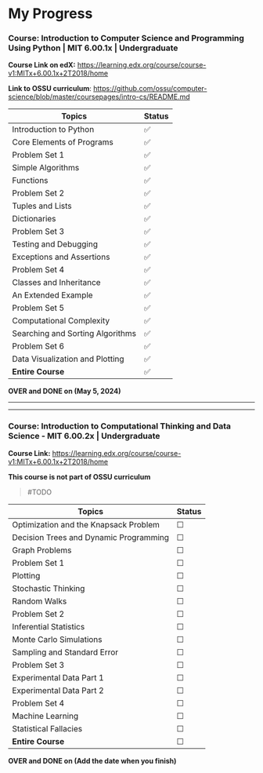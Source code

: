 # My Progress

### Course: Introduction to Computer Science and Programming Using Python | MIT 6.00.1x | Undergraduate

**Course Link on edX:** <https://learning.edx.org/course/course-v1:MITx+6.00.1x+2T2018/home>

**Link to OSSU curriculum**: <https://github.com/ossu/computer-science/blob/master/coursepages/intro-cs/README.md>

| Topics                           | Status |
| -------------------------------- | ------ |
| Introduction to Python           | ✅     |
| Core Elements of Programs        | ✅     |
| Problem Set 1                    | ✅     |
| Simple Algorithms                | ✅     |
| Functions                        | ✅     |
| Problem Set 2                    | ✅     |
| Tuples and Lists                 | ✅     |
| Dictionaries                     | ✅     |
| Problem Set 3                    | ✅     |
| Testing and Debugging            | ✅     |
| Exceptions and Assertions        | ✅     |
| Problem Set 4                    | ✅     |
| Classes and Inheritance          | ✅     |
| An Extended Example              | ✅     |
| Problem Set 5                    | ✅     |
| Computational Complexity         | ✅     |
| Searching and Sorting Algorithms | ✅     |
| Problem Set 6                    | ✅     |
| Data Visualization and Plotting  | ✅     |
| **Entire Course**                | ✅     |

**OVER and DONE on (May 5, 2024)**

---

---

### Course: Introduction to Computational Thinking and Data Science - MIT 6.00.2x | Undergraduate

**Course Link:** <https://learning.edx.org/course/course-v1:MITx+6.00.1x+2T2018/home>

**This course is not part of OSSU curriculum**

> #TODO

| Topics                                 | Status |
| -------------------------------------- | ------ |
| Optimization and the Knapsack Problem  | ☐      |
| Decision Trees and Dynamic Programming | ☐      |
| Graph Problems                         | ☐      |
| Problem Set 1                          | ☐      |
| Plotting                               | ☐      |
| Stochastic Thinking                    | ☐      |
| Random Walks                           | ☐      |
| Problem Set 2                          | ☐      |
| Inferential Statistics                 | ☐      |
| Monte Carlo Simulations                | ☐      |
| Sampling and Standard Error            | ☐      |
| Problem Set 3                          | ☐      |
| Experimental Data Part 1               | ☐      |
| Experimental Data Part 2               | ☐      |
| Problem Set 4                          | ☐      |
| Machine Learning                       | ☐      |
| Statistical Fallacies                  | ☐      |
| **Entire Course**                      | ☐      |

**OVER and DONE on (Add the date when you finish)**
